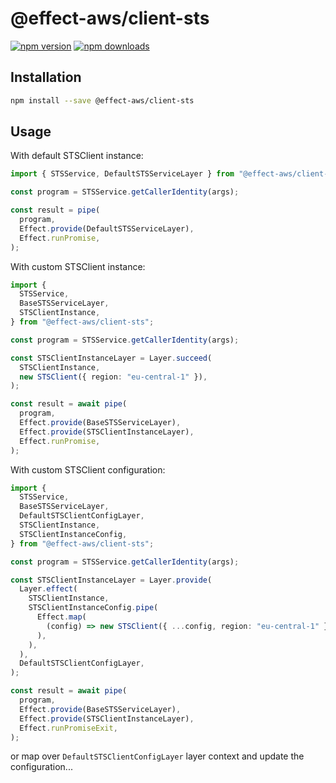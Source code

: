 # @effect-aws/client-sts

[![npm version](https://img.shields.io/npm/v/%40effect-aws%2Fclient-sts?color=brightgreen&label=npm%20package)](https://www.npmjs.com/package/@effect-aws/client-sts)
[![npm downloads](https://img.shields.io/npm/dm/%40effect-aws%2Fclient-sts)](https://www.npmjs.com/package/@effect-aws/client-sts)

## Installation

```bash
npm install --save @effect-aws/client-sts
```

## Usage

With default STSClient instance:

```typescript
import { STSService, DefaultSTSServiceLayer } from "@effect-aws/client-sts";

const program = STSService.getCallerIdentity(args);

const result = pipe(
  program,
  Effect.provide(DefaultSTSServiceLayer),
  Effect.runPromise,
);
```

With custom STSClient instance:

```typescript
import {
  STSService,
  BaseSTSServiceLayer,
  STSClientInstance,
} from "@effect-aws/client-sts";

const program = STSService.getCallerIdentity(args);

const STSClientInstanceLayer = Layer.succeed(
  STSClientInstance,
  new STSClient({ region: "eu-central-1" }),
);

const result = await pipe(
  program,
  Effect.provide(BaseSTSServiceLayer),
  Effect.provide(STSClientInstanceLayer),
  Effect.runPromise,
);
```

With custom STSClient configuration:

```typescript
import {
  STSService,
  BaseSTSServiceLayer,
  DefaultSTSClientConfigLayer,
  STSClientInstance,
  STSClientInstanceConfig,
} from "@effect-aws/client-sts";

const program = STSService.getCallerIdentity(args);

const STSClientInstanceLayer = Layer.provide(
  Layer.effect(
    STSClientInstance,
    STSClientInstanceConfig.pipe(
      Effect.map(
        (config) => new STSClient({ ...config, region: "eu-central-1" }),
      ),
    ),
  ),
  DefaultSTSClientConfigLayer,
);

const result = await pipe(
  program,
  Effect.provide(BaseSTSServiceLayer),
  Effect.provide(STSClientInstanceLayer),
  Effect.runPromiseExit,
);
```

or map over `DefaultSTSClientConfigLayer` layer context and update the configuration...
